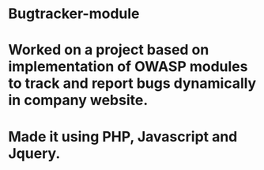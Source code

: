 # Bugtracker-module
# Worked	on	a	project	based	on	implementation	of	OWASP	modules	to	track	and	report	bugs	dynamically	in	company	website.	
# Made	it	using	PHP,	Javascript	and	Jquery.
